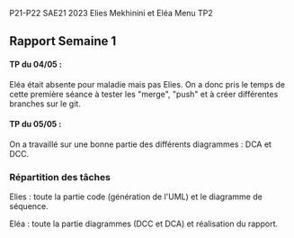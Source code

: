 P21-P22 SAE21 2023
Elies Mekhinini et Eléa Menu TP2

Rapport Semaine 1
---

#### TP du 04/05 :

Eléa était absente pour maladie mais pas Elies.
On a donc pris le temps de cette première séance à tester les "merge", "push"
et à créer différentes branches sur le git.

#### TP du 05/05 :
On a travaillé sur une bonne partie des différents diagrammes : DCA et DCC.

### Répartition des tâches

Elies : toute la partie code (génération de l'UML) et le diagramme de séquence.

Eléa  : toute la partie diagrammes (DCC et DCA) et réalisation du rapport. 

